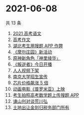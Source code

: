 # 2021-06-08

共 13 条

<!-- BEGIN -->
<!-- 最后更新时间 Tue Jun 08 2021 15:22:45 GMT+0800 (China Standard Time) -->

1. [2021 高考语文](https://www.zhihu.com/search?q=高考语文)
2. [高考作文](https://www.zhihu.com/search?q=高考作文)
3. [湖北考生用搜题 APP 作弊](https://www.zhihu.com/search?q=小猿搜题)
4. [《摩尔庄园》新活动](https://www.zhihu.com/search?q=摩尔庄园)
5. [原神新角色「神里绫华」](https://www.zhihu.com/search?q=原神)
6. [《叛逆者》今日开播](https://www.zhihu.com/search?q=叛逆者)
7. [人人视频下架](https://www.zhihu.com/search?q=人人视频)
8. [南京大学招生宣传](https://www.zhihu.com/search?q=南京大学招生)
9. [芯片价格飙涨 5 倍](https://www.zhihu.com/search?q=芯片)
10. [动画电影《普罗米亚》上映](https://www.zhihu.com/search?q=普罗米亚)
11. [考生拍照高考数学题上传搜题 APP](https://www.zhihu.com/search?q=小猿搜题)
12. [谏山创对谈荒川弘](https://www.zhihu.com/search?q=谏山创)
13. [土地出让金划归税务部门所有](https://www.zhihu.com/search?q=土地出让金)

<!-- END -->
